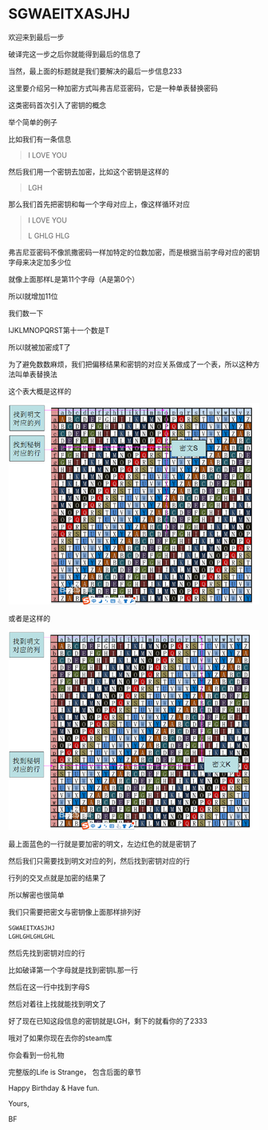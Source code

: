 # SGWAEITXASJHJ
欢迎来到最后一步

破译完这一步之后你就能得到最后的信息了

当然，最上面的标题就是我们要解决的最后一步信息233

这里要介绍另一种加密方式叫弗吉尼亚密码，它是一种单表替换密码

这类密码首次引入了密钥的概念

举个简单的例子

比如我们有一条信息

> I LOVE YOU

然后我们用一个密钥去加密，比如这个密钥是这样的

> LGH

那么我们首先把密钥和每一个字母对应上，像这样循环对应

> I LOVE YOU
>
> L GHLG HLG

弗吉尼亚密码不像凯撒密码一样加特定的位数加密，而是根据当前字母对应的密钥字母来决定加多少位

就像上面那样L是第11个字母（A是第0个）

所以I就增加11位

我们数一下

IJKLMNOPQRST第十一个数是T

所以I就被加密成T了

为了避免数数麻烦，我们把偏移结果和密钥的对应关系做成了一个表，所以这种方法叫单表替换法

这个表大概是这样的

![](./veginia.png "example")

或者是这样的

![](./veginia2.png "example")

最上面蓝色的一行就是要加密的明文，左边红色的就是密钥了

然后我们只需要找到明文对应的列，然后找到密钥对应的行

行列的交叉点就是加密的结果了

所以解密也很简单

我们只需要把密文与密钥像上面那样排列好

```c++
SGWAEITXASJHJ
LGHLGHLGHLGHL
```

然后先找到密钥对应的行

比如破译第一个字母就是找到密钥L那一行

然后在这一行中找到字母S

然后对着往上找就能找到明文了

好了现在已知这段信息的密钥就是LGH，剩下的就看你的了2333

哦对了如果你现在去你的steam库

你会看到一份礼物

完整版的Life is Strange， 包含后面的章节

Happy Birthday & Have fun.

Yours,

BF